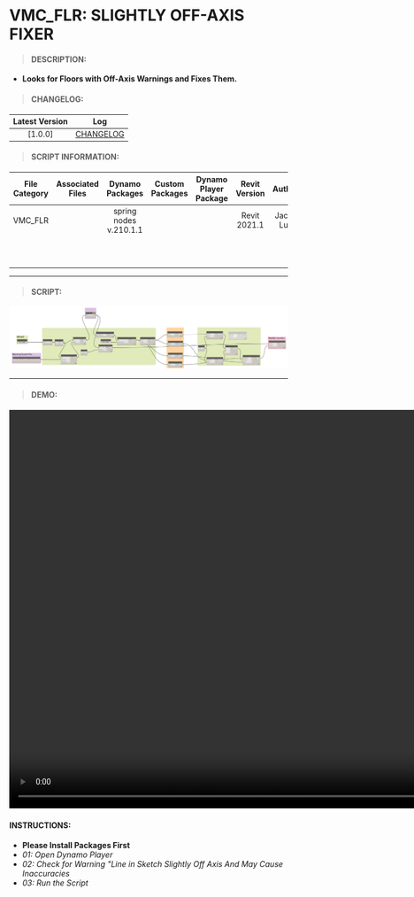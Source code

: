 # VMC_FLR: SLIGHTLY OFF-AXIS FIXER

> #### DESCRIPTION: 
- **Looks for Floors with Off-Axis Warnings and Fixes Them.**

> #### CHANGELOG:

| Latest Version | Log |
| :-------: | :----: | 
|[1.0.0] | [CHANGELOG](/_scripts/_project/263_VMC/FLOORS/changelog/VMC_FLR_SightlyoffAxisFixer.md) |

> #### SCRIPT INFORMATION: 

| File Category| Associated Files | Dynamo Packages | Custom Packages | Dynamo Player Package | Revit Version | Author | Modified By | File Name & Location
| :-------: | :----: | :---: | :---: | :---: | :---: | :---: | :--: | :--: 
| VMC_FLR |  | spring nodes v.210.1.1 |  |  | Revit 2021.1 | Jacky Luk | | VMC_FLR_SighlyoffAxisFixer
| | | | | | | | | (https://bimcapcom.sharepoint.com/:f:/s/BCP-Main/EuVpwNtW7ERJg7_66tZDAEUBbjbRYc6lhKhT2rw47_L9Kg?e=b7YUQB)

----------------------------------------------------------------
> #### SCRIPT: 
<img src="/_scripts/_project/263_VMC/FLOORS/images/VMC_FLR_SightlyoffAxisFixer.png">


------------------------------------------------------------------------------

> #### **DEMO**: 

<video width="1280" height="720" controls>
 <source src="/_scripts/_project/263_VMC/FLOORS/demo/VMC_FLR_SighlyoffAxisFixer.mp4" type="video/mp4">
</video>

#### INSTRUCTIONS: 
- **Please Install Packages First**
- *01: Open Dynamo Player*
- *02: Check for Warning "Line in Sketch Slightly Off Axis And May Cause Inaccuracies*
- *03: Run the Script*
